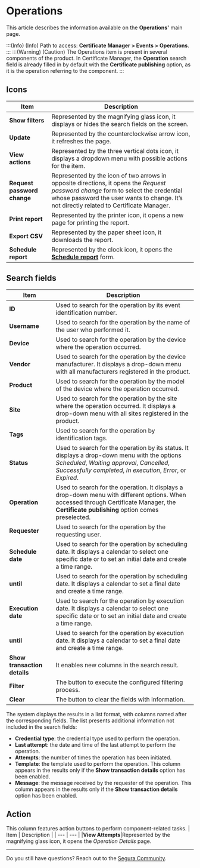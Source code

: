 # Operations

This article describes the information available on the **Operations'** main page.

:::(Info) (Info)
Path to access: **Certificate Manager > Events > Operations**. 
:::
:::(Warning) (Caution)
The Operations item is present in several components of the product. In Certificate Manager, the **Operation** search field is already filled in by default with the **Certificate publishing** option, as it is the operation referring to the component.
:::

## Icons

| Item | Description |
| --- | --- |
|**Show filters**|Represented by the magnifying glass icon, it displays or hides the search fields on the screen.
|**Update**|Represented by the counterclockwise arrow icon, it refreshes the page.
|**View actions**|Represented by the three vertical dots icon, it displays a dropdown menu with possible actions for the item.
|**Request password change**|Represented by the icon of two arrows in opposite directions, it opens the *Request password change* form to select the credential whose password the user wants to change. It’s not directly related to Certificate Manager.
|**Print report**|Represented by the printer icon, it opens a new page for printing the report.
|**Export CSV**|Represented by the paper sheet icon, it downloads the report.
|**Schedule report**|Represented by the clock icon, it opens the [**Schedule report**](/v4/docs/general-information-how-to-issue-download-and-schedule-device-reports) form.

## Search fields
| Item | Description |
| --- | --- |
|**ID**|Used to search for the operation by its event identification number.
|**Username**|Used to search for the operation by the name of the user who performed it.
|**Device**|Used to search for the operation by the device where the operation occurred.
|**Vendor**|Used to search for the operation by the device manufacturer. It displays a drop-down menu with all manufacturers registered in the product.
|**Product**|Used to search for the operation by the model of the device where the operation occurred.
|**Site**|Used to search for the operation by the site where the operation occurred. It displays a drop-down menu with all sites registered in the product.
|**Tags**|Used to search for the operation by identification tags.
|**Status**|Used to search for the operation by its status. It displays a drop-down menu with the options *Scheduled*, *Waiting approval*, *Cancelled*, *Successfully completed*, *In execution*, *Error*, or *Expired*.
|**Operation**|Used to search for the operation. It displays a drop-down menu with different options. When accessed through Certificate Manager, the **Certificate publishing** option comes preselected.
|**Requester**|Used to search for the operation by the requesting user.
|**Schedule date**|Used to search for the operation by scheduling date. It displays a calendar to select one specific date or to set an initial date and create a time range.
|**until**|Used to search for the operation by scheduling date. It displays a calendar to set a final date and create a time range.
|**Execution date**|Used to search for the operation by execution date. It displays a calendar to select one specific date or to set an initial date and create a time range.
|**until**|Used to search for the operation by execution date. It displays a calendar to set a final date and create a time range.
|**Show transaction details**|It enables new columns in the search result.
|**Filter**|The button to execute the configured filtering process.
|**Clear**|The button to clear the fields with information.

The system displays the results in a list format, with columns named after the corresponding fields. The list presents additional information not included in the search fields:

* **Credential type**: the credential type used to perform the operation.
* **Last attempt**: the date and time of the last attempt to perform the operation.
* **Attempts**: the number of times the operation has been initiated.
* **Template**: the template used to perform the operation. This column appears in the results only if the **Show transaction details** option has been enabled.
* **Message**: the message received by the requester of the operation. This column appears in the results only if the **Show transaction details** option has been enabled.

## Action
This column features action buttons to perform component-related tasks.
| Item | Description |
| --- | --- |
|**View Attempts**|Represented by the magnifying glass icon, it opens the *Operation Details* page.
***
Do you still have questions? Reach out to the [Segura Community](https://community.Segura.io/).

